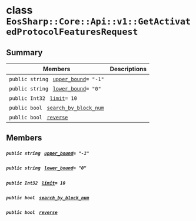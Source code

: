 # class `EosSharp::Core::Api::v1::GetActivatedProtocolFeaturesRequest` 

## Summary

 Members                                | Descriptions                                
----------------------------------------|---------------------------------------------
`public string ` [`upper_bound`](#class_eos_sharp_1_1_core_1_1_api_1_1v1_1_1_get_activated_protocol_features_request_1a0e3884ce3b8b2d240fda123a21ae700f)`= "-1"` | 
`public string ` [`lower_bound`](#class_eos_sharp_1_1_core_1_1_api_1_1v1_1_1_get_activated_protocol_features_request_1a4199d2e430dd7888298377ca15d9b977)`= "0"` | 
`public Int32 ` [`limit`](#class_eos_sharp_1_1_core_1_1_api_1_1v1_1_1_get_activated_protocol_features_request_1aa6f6397c09e1545567d1881099e8a32b)`= 10` | 
`public bool ` [`search_by_block_num`](#class_eos_sharp_1_1_core_1_1_api_1_1v1_1_1_get_activated_protocol_features_request_1a552fd6c8dfccc058bf8a20fa6cf154ff) | 
`public bool ` [`reverse`](#class_eos_sharp_1_1_core_1_1_api_1_1v1_1_1_get_activated_protocol_features_request_1a455cbdac659b075dec33e2da705aaa20) | 

## Members

##### `public string ` [`upper_bound`](#class_eos_sharp_1_1_core_1_1_api_1_1v1_1_1_get_activated_protocol_features_request_1a0e3884ce3b8b2d240fda123a21ae700f)`= "-1"` 

##### `public string ` [`lower_bound`](#class_eos_sharp_1_1_core_1_1_api_1_1v1_1_1_get_activated_protocol_features_request_1a4199d2e430dd7888298377ca15d9b977)`= "0"` 

##### `public Int32 ` [`limit`](#class_eos_sharp_1_1_core_1_1_api_1_1v1_1_1_get_activated_protocol_features_request_1aa6f6397c09e1545567d1881099e8a32b)`= 10` 

##### `public bool ` [`search_by_block_num`](#class_eos_sharp_1_1_core_1_1_api_1_1v1_1_1_get_activated_protocol_features_request_1a552fd6c8dfccc058bf8a20fa6cf154ff) 

##### `public bool ` [`reverse`](#class_eos_sharp_1_1_core_1_1_api_1_1v1_1_1_get_activated_protocol_features_request_1a455cbdac659b075dec33e2da705aaa20) 

